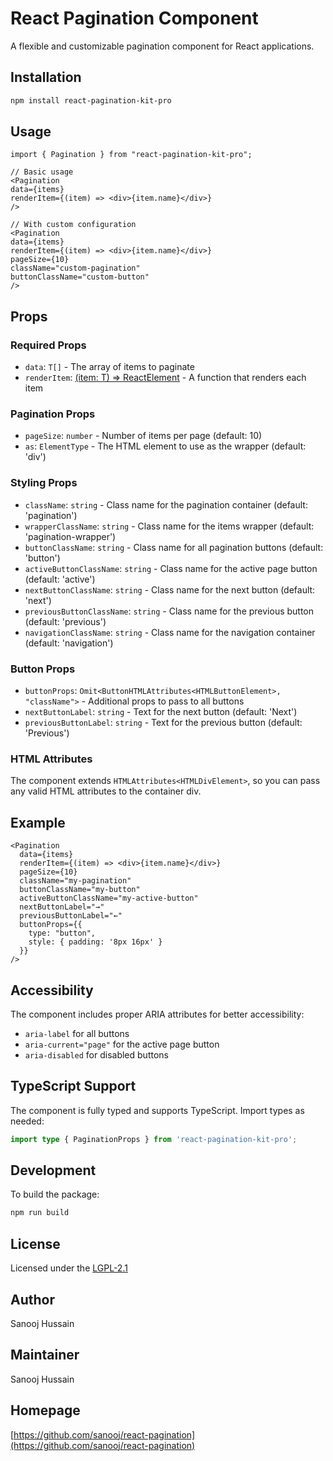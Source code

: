 # React Pagination Component

A flexible and customizable pagination component for React applications.

## Installation

```bash
npm install react-pagination-kit-pro
```

## Usage

```tsx
import { Pagination } from "react-pagination-kit-pro";

// Basic usage
<Pagination
data={items}
renderItem={(item) => <div>{item.name}</div>}
/>

// With custom configuration
<Pagination
data={items}
renderItem={(item) => <div>{item.name}</div>}
pageSize={10}
className="custom-pagination"
buttonClassName="custom-button"
/>
```

## Props

### Required Props

- `data`: `T[]` - The array of items to paginate
- `renderItem`: [(item: T) => ReactElement](cci:1://file:///Users/sanooj/learn/npm-local/react-pagination/src/pageNavigation.tsx:33:0-81:2) - A function that renders each item

### Pagination Props

- `pageSize`: `number` - Number of items per page (default: 10)
- `as`: `ElementType` - The HTML element to use as the wrapper (default: 'div')

### Styling Props

- `className`: `string` - Class name for the pagination container (default: 'pagination')
- `wrapperClassName`: `string` - Class name for the items wrapper (default: 'pagination-wrapper')
- `buttonClassName`: `string` - Class name for all pagination buttons (default: 'button')
- `activeButtonClassName`: `string` - Class name for the active page button (default: 'active')
- `nextButtonClassName`: `string` - Class name for the next button (default: 'next')
- `previousButtonClassName`: `string` - Class name for the previous button (default: 'previous')
- `navigationClassName`: `string` - Class name for the navigation container (default: 'navigation')

### Button Props

- `buttonProps`: `Omit<ButtonHTMLAttributes<HTMLButtonElement>, "className">` - Additional props to pass to all buttons
- `nextButtonLabel`: `string` - Text for the next button (default: 'Next')
- `previousButtonLabel`: `string` - Text for the previous button (default: 'Previous')

### HTML Attributes

The component extends `HTMLAttributes<HTMLDivElement>`, so you can pass any valid HTML attributes to the container div.

## Example

```tsx
<Pagination
  data={items}
  renderItem={(item) => <div>{item.name}</div>}
  pageSize={10}
  className="my-pagination"
  buttonClassName="my-button"
  activeButtonClassName="my-active-button"
  nextButtonLabel="→"
  previousButtonLabel="←"
  buttonProps={{
    type: "button",
    style: { padding: '8px 16px' }
  }}
/>
```

## Accessibility

The component includes proper ARIA attributes for better accessibility:
- `aria-label` for all buttons
- `aria-current="page"` for the active page button
- `aria-disabled` for disabled buttons

## TypeScript Support

The component is fully typed and supports TypeScript. Import types as needed:

```typescript
import type { PaginationProps } from 'react-pagination-kit-pro';
```

## Development

To build the package:

```bash
npm run build
```

## License
Licensed under the [LGPL-2.1](https://www.gnu.org/licenses/lgpl-2.1.html)

## Author
Sanooj Hussain

## Maintainer
Sanooj Hussain

## Homepage
[https://github.com/sanooj/react-pagination](https://github.com/sanooj/react-pagination)
